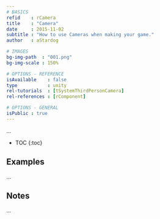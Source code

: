 ```yaml
---
# BASICS
refid    : rCamera
title    : "Camera"
date     : 2015-11-02
subtitle : "How to use Cameras when making your game."
author   : aStardog

# IMAGES
bg-img-path  : "001.png"
bg-img-scale : 150%

# OPTIONS - REFERENCE
isAvailable    : false
type           : unity
rel-tutorials  : [tSystemThirdPersonCamera]
rel-references : [rComponent]

# OPTIONS - GENERAL
isPublic : true
---
```

...

* TOC
{:toc}

## Examples

...

## Notes

...